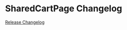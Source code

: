 # SharedCartPage Changelog

[Release Changelog](https://github.com/spryker-shop/sales-return-page/releases)
